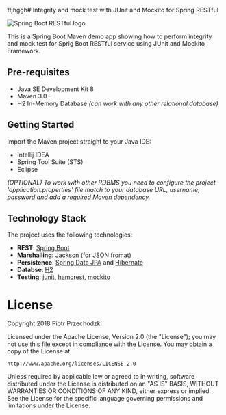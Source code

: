 ffjhggh# Integrity and mock test with JUnit and Mockito for Spring RESTful

![Spring Boot RESTful logo](https://github.com/Pio-Trek/Spring-Rest-API-Test/blob/master/logo.png)

This is a Spring Boot Maven demo app showing how to perform integrity and mock test for Sprig Boot RESTful service using JUnit and Mockito Framework.

## Pre-requisites

- Java SE Development Kit 8
- Maven 3.0+
- H2 In-Memory Database _(can work with any other relational database)_

## Getting Started

Import the Maven project straight to your Java IDE:
- Intellij IDEA
- Spring Tool Suite (STS)
- Eclipse

_(OPTIONAL) To work with other RDBMS you need to configure the project 'application.properties' file match to your database URL, username, password and add a required Maven dependency._

## Technology Stack
The project uses the following technologies:
- **REST**: [Spring Boot](https://projects.spring.io/spring-boot/)
- **Marshalling**: [Jackson](https://github.com/FasterXML/jackson-databind) (for JSON fromat)
- **Persistence**: [Spring Data JPA](https://projects.spring.io/spring-data-jpa/) and [Hibernate](http://www.hibernate.org/)
- **Databse**: [H2](http://www.h2database.com)
- **Testing**: [junit](https://junit.org/junit4/), [hamcrest](http://hamcrest.org/JavaHamcrest/), [mockito](http://mockito.org/)

# License
Copyright 2018 Piotr Przechodzki

Licensed under the Apache License, Version 2.0 (the "License");
you may not use this file except in compliance with the License.
You may obtain a copy of the License at

    http://www.apache.org/licenses/LICENSE-2.0

Unless required by applicable law or agreed to in writing, software
distributed under the License is distributed on an "AS IS" BASIS,
WITHOUT WARRANTIES OR CONDITIONS OF ANY KIND, either express or implied.
See the License for the specific language governing permissions and
limitations under the License.
